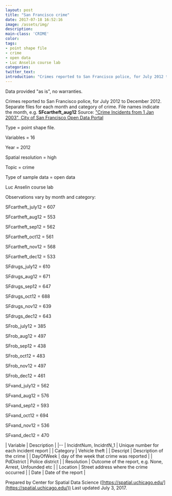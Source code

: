 ```yaml
---
layout: post
title: "San Francisco crime"
date: 2017-07-18 16:52:16
image: /assets/img/
description:
main-class: 'CRIME'
color:
tags:
- point shape file
- crime
- open data
- Luc Anselin course lab
categories:
twitter_text:
introduction: "Crimes reported to San Francisco police, for July 2012 to December 2012."
---
```

<script>
  var map = L.map('map');
  L.tileLayer('https://api.tiles.mapbox.com/v4/{id}/{z}/{x}/{y}.png?access_token=pk.eyJ1IjoibWFwYm94IiwiYSI6ImNpejY4NXVycTA2emYycXBndHRqcmZ3N3gifQ.rJcFIG214AriISLbB6B5aw', { <!--this is the URL for the SFcartheft_july12 Geojson-->
		maxZoom: 18,
		attribution: 'Map data &copy; <a href="http://openstreetmap.org">OpenStreetMap</a> contributors, ' +
			'<a href="http://creativecommons.org/licenses/by-sa/2.0/">CC-BY-SA</a>, ' +
			'Imagery © <a href="http://mapbox.com">Mapbox</a>',
		id: 'mapbox.light'
	}).addTo(map);

  map.scrollWheelZoom.disable();
  map.touchZoom.disable();
  var enableMapInteraction = function () {
      map.scrollWheelZoom.enable();
      map.touchZoom.enable();
  }
  $('#map').on('click touch', enableMapInteraction);

  var smallIcon = L.icon({
         iconUrl: 'http://www.hckrecruitment.nic.in/images/blue.png',
         iconSize: [16, 16], // size of the icon
         });

   function onEachFeature(feature, layer) {
     //console.log(feature);
     var txt = "";
     for (var fname in feature.properties) {
       txt += fname;
       txt += " : ";
       txt += feature.properties[fname];
       txt += "<br/>";
     }
     layer.bindPopup(txt);
   }


  // load GeoJSON from an external file
  // load GeoJSON from an external file
  $.getJSON("../data/SFcartheft_july12.geojson",function(data){
    // add GeoJSON layer to the map once the file is loaded
    var json = L.geoJson(data, {
      pointToLayer: function(feature, latlng) {
        
        return L.marker(latlng, {
          icon: smallIcon
        });
      },
      onEachFeature: onEachFeature
    });
    json.addTo(map);
    map.fitBounds(json.getBounds());
  });

</script>

Data provided "as is", no warranties.

Crimes reported to San Francisco police, for July 2012 to December 2012\. Separate files for each month and category of crime.
File names indicate the month, e.g. **SFcartheft_aug12**
Source: ["Crime Incidents from 1 Jan 2003", City of San Francisco Open Data Portal](https://data.sfgov.org/Public-Safety/Map-Crime-Incidents-from-1-Jan-2003/gxxq-x39z)


Type = point shape file.

Variables = 16

Year = 2012

Spatial resolution = high

Topic = crime

Type of sample data = open data

Luc Anselin course lab

Observations vary by month and category:

SFcartheft_july12 = 607

SFcartheft_aug12 = 553

SFcartheft_sep12 = 562

SFcartheft_oct12 = 561

SFcartheft_nov12 = 568

SFcartheft_dec12 = 533


SFdrugs_july12 = 610

SFdrugs_aug12 = 671

SFdrugs_sep12 = 647

SFdrugs_oct12 = 688

SFdrugs_nov12 = 639

SFdrugs_dec12 = 643



SFrob_july12 = 385

SFrob_aug12 = 497

SFrob_sep12 = 438

SFrob_oct12 = 483

SFrob_nov12 = 497

SFrob_dec12 = 461



SFvand_july12 = 562

SFvand_aug12 = 576

SFvand_sep12 = 593

SFvand_oct12 = 694

SFvand_nov12 = 536

SFvand_dec12 = 470

| Variable | Description |
|--
| IncidntNum, IncidntN_1 | Unique number for each incident report |
| Category | Vehicle theft |
| Descript | Description of the crime |
| DayOfWeek | day of the week that crime was reported |
| PdDistrict | Police district |
| Resolution | Outcome of the report, e.g. None, Arrest, Unfounded etc |
| Location | Street address where the crime occurred |
| Date | Date of the report |

Prepared by Center for Spatial Data Science ([https://spatial.uchicago.edu/](https://spatial.uchicago.edu/))
Last updated July 3, 2017.
